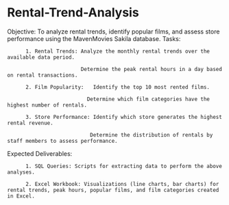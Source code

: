 # Rental-Trend-Analysis

Objective: To analyze rental trends, identify popular films, and assess store performance using the MavenMovies Sakila database.
Tasks:

          1. Rental Trends: Analyze the monthly rental trends over the available data period.
          
                            Determine the peak rental hours in a day based on rental transactions.
                            
          2. Film Popularity:	Identify the top 10 most rented films.
          
                              Determine which film categories have the highest number of rentals.
                              
          3. Store Performance: Identify which store generates the highest rental revenue.
          
                               Determine the distribution of rentals by staff members to assess performance.


Expected Deliverables:

          1. SQL Queries: Scripts for extracting data to perform the above analyses.
          
          2. Excel Workbook: Visualizations (line charts, bar charts) for rental trends, peak hours, popular films, and film categories created in Excel.
         
